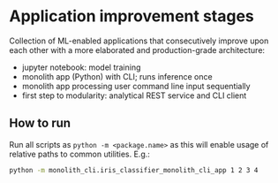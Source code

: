 # Application improvement stages

Collection of ML-enabled applications 
that consecutively improve upon each other
with a more elaborated and production-grade
architecture:

* jupyter notebook: model training
* monolith app (Python) with CLI; runs inference once
* monolith app processing user command line input sequentially
* first step to modularity: analytical REST service and CLI client

## How to run

Run all scripts as `python -m <package.name>`
as this will enable usage of relative paths to common utilities.
E.g.:
```bash
python -m monolith_cli.iris_classifier_monolith_cli_app 1 2 3 4
```